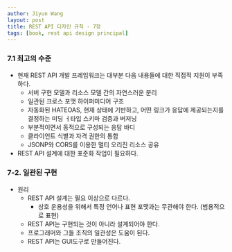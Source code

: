 ```yaml
---
author: Jiyun Wang
layout: post
title: REST API 디자인 규칙 - 7장
tags: [book, rest api design principal]
---
```


### 7.1 최고의 수준
- 현재 REST API 개발 프레임워크는 대부분 다음 내용들에 대한 직접적 지원이 부족하다.
    - 서버 구현 모델과 리소스 모델 간의 자연스러운 분리
    - 일관된 크로스 포맷 하이퍼미디어 구조
    - 자동화된 HATEOAS, 현재 상태에 기반하고, 어떤 링크가 응답에 제공되는지를 결정하는 미딩 ㅓ타입 스키마 검증과 버저닝
    - 부분적이면서 동적으로 구성되는 응답 바디
    - 클라이언트 식별과 자격 권한의 통합
    - JSONP와 CORS를 이용한 멀티 오리진 리소스 공유
- REST API 설계에 대한 표준화 작업이 필요하다.

### 7-2. 일관된 구현
- 원리
    - REST API 설계는 필요 이상으로 다르다.
        - 상호 운용성을 위해서 특정 언어나 표현 포맷과는 무관해야 한다. (범용적으로 표현)
    - REST API는 구현되는 것이 아니라 설계되어야 한다.
    - 프로그래머와 그들 조직의 일관성은 도움이 된다.
    - REST API는 GUI도구로 만들어진다.
